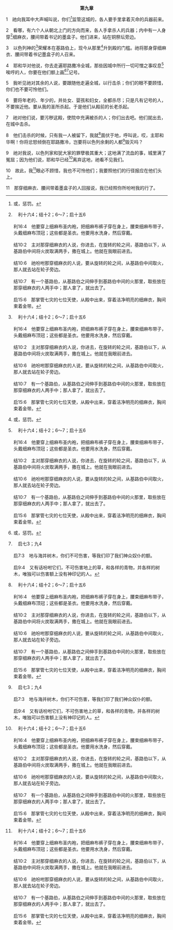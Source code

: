 <p style="text-align:center;font-weight:bold;">第九章</p>

1　祂向我耳中大声喊叫说，你们[^1]监管这城的，各人要手里拿着灭命的兵器前来。

[^1]:或，惩罚。

2　看哪，有六个人从朝北上门的方向而来，各人手拿杀人的兵器；内中有一人身穿[^a]细麻衣，腰间带着书记的墨盒子。他们进来，站在铜祭坛旁边。

[^a]:　利十六4；结十2；6～7；启十五6<br><br>利16:4　他要穿上细麻布圣内袍，把细麻布裤子穿在身上，腰束细麻布带子，头戴细麻布顶冠；这些都是圣衣。他要用水洗身，然后穿戴。<br><br>结10:2　主对那穿细麻衣的人说，你进去，在旋转的轮之间，基路伯以下，从基路伯中间将火炭取满两手，撒在城上。他就在我眼前进去。<br><br>结10:6　祂吩咐那穿细麻衣的人说，要从旋转的轮之间，从基路伯中间取火，那人就去站在轮子旁边。<br><br>结10:7　有一个基路伯，从基路伯之间伸手到基路伯中间的火那里，取些放在那穿细麻衣的人两手中；那人拿了，就出去了。<br><br>启15:6　那掌管七灾的七位天使，从殿中出来，穿着洁净明亮的细麻衣，胸间束着金带。

3　以色列神的[^a]荣耀本在基路伯上，现今从那里[^1]升到殿的门槛。祂将那身穿细麻衣、腰间带着书记墨盒子的人召来。

[^1]:见八3注1。

[^a]:　结三23；八4；十4；18<br><br>结3:23　于是我起来，出到平原去。不料，耶和华的荣耀立在那里，正如我在迦巴鲁河边所见的荣耀一样，我就面伏于地。<br><br>结8:4　在那里有以色列神的荣耀，显出来的样子与我在平原所见的一样。<br><br>结10:4　耶和华的荣耀从基路伯那里，升到殿的门槛以上；殿里充满了云彩，院子也被耶和华荣耀的光辉充满。<br><br>结10:18　耶和华的荣耀从殿的门槛那里出去，停在基路伯以上。

4　耶和华对他说，你去走遍耶路撒冷全城，那些因城中所行一切可憎之事叹息[^a]唉哼的人，你要在他们额上画[^1][^b]记号。

[^1]:见三17注1。

[^a]:　诗一一九136；耶十三17；参彼后二8<br><br>诗119:136　我的眼泪像河水流下，因为他们不守你的律法。<br><br>耶13:17　你们若不听这话，我必因你们的骄傲，在暗地哭泣；我眼必痛哭流泪，因为耶和华的群羊被掳去了。<br><br>彼后2:8　（因为那义人定居在他们中间，看见听见不法的行为，他的义魂就天天感到痛苦。）

[^b]:　启七3；九4<br><br>启7:3　地与海并树木，你们不可伤害，等我们印了我们神众奴仆的额。<br><br>启9:4　又有话吩咐它们，不可伤害地上的草，和各样的青物，并各样的树木，唯独可以伤害额上没有神印记的人。

5　我听见祂对其余的人说，要跟随他走遍全城，以行击杀；你们的眼不要顾惜，你们也不要可怜他们。

6　要将年老的、年少的，并处女、婴孩和妇女，全都杀尽；只是凡有记号的人，不要挨近他。要从我的圣所杀起。于是他们从殿前的长老杀起。

7　祂对他们说，要污秽这殿，使院中充满被杀的人；你们出去吧。他们就出去，在城中击杀。

8　他们击杀的时候，只有我一人被留下，我就[^a]面伏于地，呼叫说，哎，主耶和华啊！你将忿怒倾倒在耶路撒冷，岂要将以色列余剩的人都[^b]毁灭吗？

[^a]:　民十四5；十六4；22；书七6<br><br>民14:5　摩西、亚伦就在以色列人全会众前，面伏于地。<br><br>民16:4　摩西听见了，就面伏于地。<br><br>民16:22　摩西、亚伦却面伏于地，说，神啊，万人之灵的神啊，一人犯罪，你就要向全会众发怒吗？<br><br>书7:6　约书亚便撕裂衣服，他和以色列的长老在耶和华的约柜前，面伏于地，直到晚上；他们也把尘土撒在头上。

[^b]:　结十一13<br><br>结11:13　我正说预言的时候，比拿雅的儿子毗拉提死了；于是我面伏于地，大声呼叫说，哎，主耶和华啊！你要将以色列余剩的人灭绝净尽吗？

9　祂对我说，以色列家和犹大家的罪孽极其重大；这地满了流血的事，城里满了冤屈；因为他们说，耶和华已经[^a]离弃这地，祂看不见我们。

[^a]:　结八12<br><br>结8:12　祂对我说，人子啊，以色列家的长老，各人在雕像屋里暗中所行的，你看见了吗？因他们说，耶和华看不见我们；耶和华已经离弃这地。

10　故此，我[^a]眼必不顾惜，我也不可怜他们；我要照他们的行径报应在他们头上。

[^a]:　结五11<br><br>结5:11　主耶和华说，因此，我指着我的生存起誓，因你用一切可憎的物、可厌的事玷污了我的圣所，故此，我定要收回我的眼目，我眼必不顾惜你，我也不可怜你。

11　那穿细麻衣、腰间带着墨盒子的人回报说，我已经照你所吩咐我的行了。
